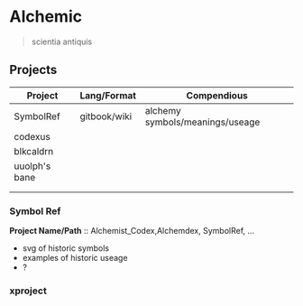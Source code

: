 # Alchemic

> scientia antiquis

## Projects

| **Project**   | **Lang/Format** | **Compendious**                 |
| ------------- | --------------- | ------------------------------- |
| SymbolRef     | gitbook/wiki    | alchemy symbols/meanings/useage |
| codexus       |                 |                                 |
| blkcaldrn     |                 |                                 |
| uuolph's bane |                 |                                 |
|               |                 |                                 |
|               |                 |                                 |

### Symbol Ref

**Project Name/Path** :: Alchemist_Codex,Alchemdex, SymbolRef, ...

-   svg of historic symbols
-   examples of historic useage
-   ?

### xproject
